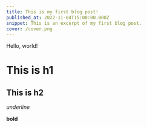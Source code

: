 ```yaml
---
title: This is my first blog post!
published_at: 2022-11-04T15:00:00.000Z
snippet: This is an excerpt of my first blog post.
cover: /cover.png
---
```


Hello, world!

# This is h1

## This is h2

_underline_

**bold**
